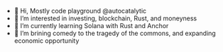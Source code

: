 - 👋 Hi, Mostly code playground @autocatalytic
- 👀 I’m interested in investing, blockchain, Rust, and moneyness
- 🌱 I’m currently learning Solana with Rust and Anchor
- 💞️ I’m brining comedy to the tragedy of the commons, and expanding economic opportunity

<!---
autocatalytic/autocatalytic is a ✨ special ✨ repository because its `README.md` (this file) appears on your GitHub profile.
You can click the Preview link to take a look at your changes.
--->
